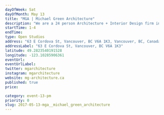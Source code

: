 ```yaml
---
dayOfWeek: Sat
dayOfMonth: May 13
title: "MGA | Michael Green Architecture"
description: "We are a 24 person Architecture + Interior Design firm in Vancouver, Victoria, and Portland. We are working on large and small projects here at home and around the world. We are motivated to design with meaning. Our projects celebrate our client and community goals with spaces that speak to the stories of our time."
startTime: 1-4
endTime: 
type: Open Studios
address: "63 E Cordova St, Vancouver, BC V6A 1K3, Vancouver, BC, Canada"
addressLabel: "63 E Cordova St, Vancouver, BC V6A 1K3"
latitude: 49.2823540191528
longitude: -123.10285906361
eventUrl: 
eventUrlLabel: 
twitter: mgarchitecture
instagram: mgarchitecture
website: mg-architecture.ca
published: true
price: 

category: event-13-pm
priority: 0
slug: 2017-05-13-mga__michael_green_architecture
---
```

